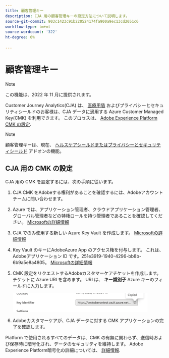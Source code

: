 ```yaml
---
title: 顧客管理キー
description: CJA 用の顧客管理キーの設定方法について説明します。
source-git-commit: 903c1423c91b220524174fa900a9ec13cd2051c6
workflow-type: tm+mt
source-wordcount: '322'
ht-degree: 0%

---
```


# 顧客管理キー

>[!NOTE]
>
>この機能は、2022 年 11 月に提供されます。

Customer Journey Analytics(CJA) は、 [医療用盾](https://www.adobe.com/trust/compliance/hipaa-ready.html) およびプライバシーとセキュリティシールドのお客様は、CJA データに適用する Azure Customer Managed Key(CMK) を利用できます。  このプロセスは、 [Adobe Experience Platform CMK の設定](https://experienceleague.adobe.com/docs/experience-platform/landing/governance-privacy-security/customer-managed-keys.html).

>[!NOTE]
>
>顧客管理キーは、現在、 [ヘルスケアシールドまたはプライバシーとセキュリティシールド](https://experienceleague.adobe.com/docs/blueprints-learn/architecture/vertical-blueprints/healthcare-vertical.html%3Flang%3Den) アドオンの機能。

## CJA 用の CMK の設定

CJA 用の CMK を設定するには、次の手順に従います。

1. CJA CMK をAdobeする権利があることを確認するには、Adobeアカウントチームに問い合わせます。
1. Azure では、アプリケーション管理者、クラウドアプリケーション管理者、グローバル管理者などの特権ロールを持つ管理者であることを確認してください。 [Microsoftの詳細情報](https://learn.microsoft.com/en-us/azure/active-directory/roles/permissions-reference)
1. CJA でのみ使用する新しい Azure Key Vault を作成します。 [Microsoftの詳細情報](https://learn.microsoft.com/en-us/azure/key-vault/general/)
1. Key Vault のキーにAdobeAzure App のアクセス権を付与します。 これは、Adobeアプリケーション ID です。251e3919-1940-4296-bb8b-6b9a5e8a4805。 [Microsoftの詳細情報](https://learn.microsoft.com/en-us/azure/storage/common/customer-managed-keys-configure-cross-tenant-existing-account?toc=%2Fazure%2Fstorage%2Fblobs%2Ftoc.json&amp;tabs=powershell-preview%2Cazure-portal#the-customer-grants-the-service-providers-app-access-to-the-key-in-the-key-vault)
1. CMK 設定をリクエストするAdobeカスタマーケアチケットを作成します。 チケットに Azure URI を含めます。 URI は、 **キー識別子** Azure キーのフィールドに入力します。

   ![](assets/key-identifier.png)

1. Adobeカスタマーケアが、CJA データに対する CMK アプリケーションの完了を確認します。

Platform で使用されるすべてのデータは、CMK の有無に関わらず、送信時および保存時に暗号化され、データのセキュリティを維持します。 Adobe Experience Platform暗号化の詳細については、 [詳細情報](https://experienceleague.adobe.com/docs/experience-platform/landing/governance-privacy-security/encryption.html?lang=en).